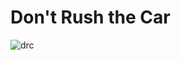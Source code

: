 # Don't Rush the Car

![drc](https://github.com/user-attachments/assets/30312c85-ec84-4d77-8b7d-7848dc308c30)

